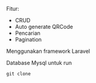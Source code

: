 Fitur:
- CRUD
- Auto generate QRCode
- Pencarian
- Pagination


Menggunakan framework Laravel

Database Mysql
untuk run
```
git clone 
```
